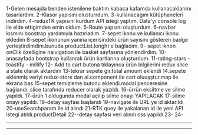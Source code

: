 1-Gelen mesajda benden istenilene baktım kabaca kafamda kullanacaklarımı tasarlardım.
2-Klasor yapısını olusturrdum.
3-kullanacagım kütüphaneleri indirdim.
4-reduxTK yapısını kurdum API istegi yaptım. Data'yı console log ile elde ettigimden emin oldum.
5-Route yapsını oluşturdum.
6-navbar kısmını boostrap yardımıyla hazırladım.
7-sepet ikonu ve kullanıcı ikonu ekledim
8-sepet ikonunun yanına içerisindeki ürün sayısını gösteren badge yerleştirdimdim.bunuda productList.lenght e bağladım.
9- sepet iknon onClik özelligine naivigation ile basket sayfasına yönlendirdim.
10-anasayfada bootstrap kullanrak ürün kartlarına oluşturdum.
11-rating-stars - toastify - millify
12- Add to cart butona tıklayınca ürün bilgilerini redux slice a state olarak aktardım
13-tekrar sepete gir.total amount eklendi
14.sepete eklenmiş veriyi redux-store dan al.component ile cart oluuşştur.map ile ekrana bas
15-sepet temizleme butonu eklendi.modal penceresine bağlandı..slice tarafında reducer olarak yazıldı.
16-ürrün eksiltme ve silme yapıldı.
17-ürün 1 oldugunda modal açılıp silme onayı YAPILACAK
17-silme onayı yapıldı.
18-detay sayfası başlandı
19-navigate ile URL ye id aktarıldı
20-useSearchparam ile id alındı
21-RTK quey ile yakalanan id ile yeni API istegi atıldı.productDetail
22--detay sayfası veri alındı css yapıldı
23-
24-

---

---
